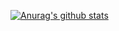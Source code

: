 [![Anurag's github stats](https://github-readme-stats.vercel.app/api?username=PraveshKunwar)](https://github.com/anuraghazra/github-readme-stats)
